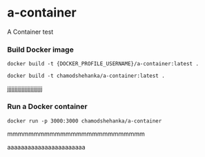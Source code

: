 # a-container
A Container test

### Build Docker image
```
docker build -t {DOCKER_PROFILE_USERNAME}/a-container:latest .
```

```
docker build -t chamodshehanka/a-container:latest .
```

jjjjjjjjjjjjjjjjjjjjjjjj

### Run a Docker container
```
docker run -p 3000:3000 chamodshehanka/a-container
```

mmmmmmmmmmmmmmmmmmmmmmmmmm

aaaaaaaaaaaaaaaaaaaaaaa

